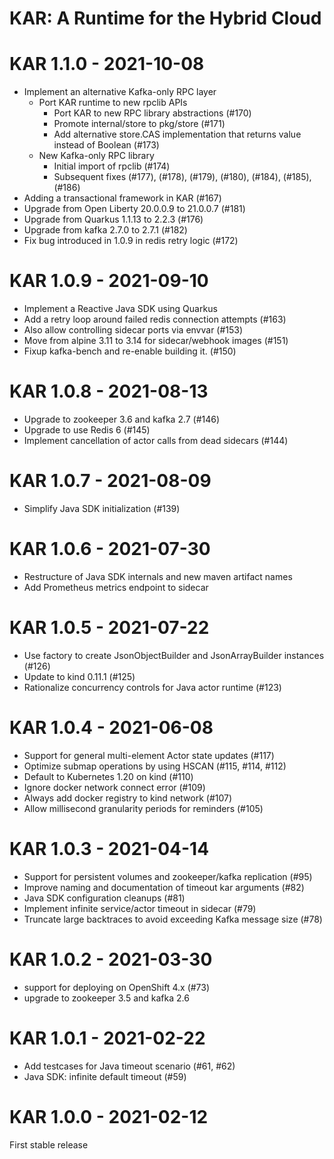 <!--
# Copyright IBM Corporation 2020,2021
#
# Licensed under the Apache License, Version 2.0 (the "License");
# you may not use this file except in compliance with the License.
# You may obtain a copy of the License at
#
#     http://www.apache.org/licenses/LICENSE-2.0
#
# Unless required by applicable law or agreed to in writing, software
# distributed under the License is distributed on an "AS IS" BASIS,
# WITHOUT WARRANTIES OR CONDITIONS OF ANY KIND, either express or implied.
# See the License for the specific language governing permissions and
# limitations under the License.
-->

# KAR: A Runtime for the Hybrid Cloud

# KAR 1.1.0 - 2021-10-08
+ Implement an alternative Kafka-only RPC layer
    + Port KAR runtime to new rpclib APIs
        + Port KAR to new RPC library abstractions (#170)
        + Promote internal/store to pkg/store (#171)
        + Add alternative store.CAS implementation that returns value instead of Boolean (#173)
    + New Kafka-only RPC library
        + Initial import of rpclib (#174)
        + Subsequent fixes (#177), (#178), (#179), (#180), (#184), (#185), (#186)
+ Adding a transactional framework in KAR (#167)
+ Upgrade from Open Liberty 20.0.0.9 to 21.0.0.7 (#181)
+ Upgrade from Quarkus 1.1.13 to 2.2.3 (#176)
+ Upgrade from kafka 2.7.0 to 2.7.1 (#182)
+ Fix bug introduced in 1.0.9 in redis retry logic (#172)

# KAR 1.0.9 - 2021-09-10
+ Implement a Reactive Java SDK using Quarkus
+ Add a retry loop around failed redis connection attempts (#163)
+ Also allow controlling sidecar ports via envvar (#153)
+ Move from alpine 3.11 to 3.14 for sidecar/webhook images (#151)
+ Fixup kafka-bench and re-enable building it. (#150)

# KAR 1.0.8 - 2021-08-13
+ Upgrade to zookeeper 3.6 and kafka 2.7 (#146)
+ Upgrade to use Redis 6 (#145)
+ Implement cancellation of actor calls from dead sidecars (#144)

# KAR 1.0.7 - 2021-08-09
+ Simplify Java SDK initialization (#139)

# KAR 1.0.6 - 2021-07-30
+ Restructure of Java SDK internals and new maven artifact names
+ Add Prometheus metrics endpoint to sidecar

# KAR 1.0.5 - 2021-07-22
+ Use factory to create JsonObjectBuilder and JsonArrayBuilder instances (#126)
+ Update to kind 0.11.1 (#125)
+ Rationalize concurrency controls for Java actor runtime (#123)

# KAR 1.0.4 - 2021-06-08
+ Support for general multi-element Actor state updates (#117)
+ Optimize submap operations by using HSCAN (#115, #114, #112)
+ Default to Kubernetes 1.20 on kind (#110)
+ Ignore docker network connect error (#109)
+ Always add docker registry to kind network (#107)
+ Allow millisecond granularity periods for reminders (#105)

# KAR 1.0.3 - 2021-04-14
+ Support for persistent volumes and zookeeper/kafka replication (#95)
+ Improve naming and documentation of timeout kar arguments (#82)
+ Java SDK configuration cleanups (#81)
+ Implement infinite service/actor timeout in sidecar (#79)
+ Truncate large backtraces to avoid exceeding Kafka message size (#78)

# KAR 1.0.2 - 2021-03-30
+ support for deploying on OpenShift 4.x (#73)
+ upgrade to zookeeper 3.5 and kafka 2.6

# KAR 1.0.1 - 2021-02-22
+ Add testcases for Java timeout scenario (#61, #62)
+ Java SDK: infinite default timeout (#59)

# KAR 1.0.0 - 2021-02-12
First stable release
